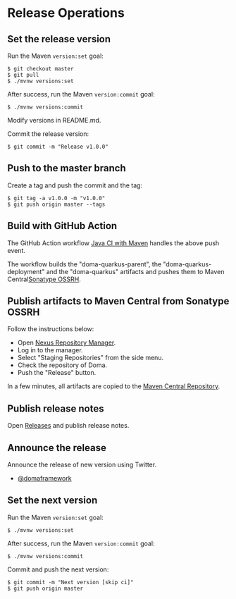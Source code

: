 # Release Operations

## Set the release version

Run the Maven `version:set` goal:

```
$ git checkout master
$ git pull
$ ./mvnw versions:set
```

After success, run the Maven `version:commit` goal:

```
$ ./mvnw versions:commit
```

Modify versions in README.md.

Commit the release version:

```
$ git commit -m "Release v1.0.0"
```

## Push to the master branch

Create a tag and push the commit and the tag:

```
$ git tag -a v1.0.0 -m "v1.0.0"
$ git push origin master --tags
```

## Build with GitHub Action

The GitHub Action workflow [Java CI with Maven](.github/workflows/ci.yml) handles the above push event.

The workflow builds the "doma-quarkus-parent", the "doma-quarkus-deployment" and the "doma-quarkus" artifacts
and pushes them to Maven Central[Sonatype OSSRH](https://central.sonatype.org/pages/ossrh-guide.html).

## Publish artifacts to Maven Central from Sonatype OSSRH

Follow the instructions below:

- Open [Nexus Repository Manager](https://oss.sonatype.org/).
- Log in to the manager.
- Select "Staging Repositories" from the side menu.
- Check the repository of Doma.
- Push the "Release" button.

In a few minutes, all artifacts are copied to the [Maven Central Repository](https://repo1.maven.org/).

## Publish release notes

Open [Releases](https://github.com/domaframework/doma-quarkus/releases)
and publish release notes.

## Announce the release

Announce the release of new version using Twitter.
- [@domaframework](https://twitter.com/domaframework)

## Set the next version

Run the Maven `version:set` goal:

```
$ ./mvnw versions:set
```

After success, run the Maven `version:commit` goal:

```
$ ./mvnw versions:commit
```

Commit and push the next version:

```
$ git commit -m "Next version [skip ci]"
$ git push origin master
```
